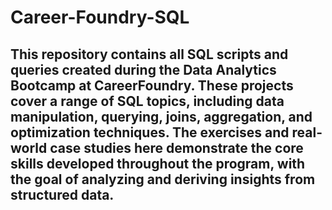 # Career-Foundry-SQL
## This repository contains all SQL scripts and queries created during the Data Analytics Bootcamp at CareerFoundry. These projects cover a range of SQL topics, including data manipulation, querying, joins, aggregation, and optimization techniques. The exercises and real-world case studies here demonstrate the core skills developed throughout the program, with the goal of analyzing and deriving insights from structured data.
